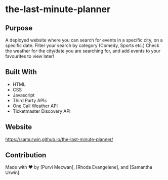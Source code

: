 # the-last-minute-planner

## Purpose
A deployed website where you can search for events in a specific city, on a specific date. Filter your search by category (Comedy, Sports etc.) Check the weather for the city/date you are searching for, and add events to your favourites to view later!


## Built With
* HTML
* CSS
* Javascript
* Third Party APIs
* One Call Weather API
* Ticketmaster Discovery API

## Website
https://samurwin.github.io/the-last-minute-planner/

## Contribution
Made with ❤️ by [Purvi Mecwan], [Rhoda Evangelene], and [Samantha Urwin].